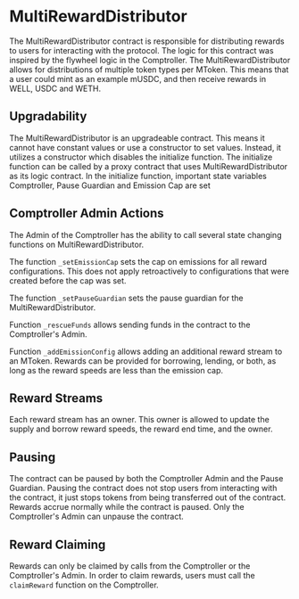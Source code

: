 # MultiRewardDistributor

The MultiRewardDistributor contract is responsible for distributing rewards to users for interacting with the protocol. The logic for this contract was inspired by the flywheel logic in the Comptroller. The MultiRewardDistributor allows for distributions of multiple token types per MToken. This means that a user could mint as an example mUSDC, and then receive rewards in WELL, USDC and WETH.


## Upgradability

The MultiRewardDistributor is an upgradeable contract. This means it cannot have constant values or use a constructor to set values. Instead, it utilizes a constructor which disables the initialize function. The initialize function can be called by a proxy contract that uses MultiRewardDistributor as its logic contract. In the initialize function, important state variables Comptroller, Pause Guardian and Emission Cap are set 

## Comptroller Admin Actions

The Admin of the Comptroller has the ability to call several state changing functions on MultiRewardDistributor.

The function `_setEmissionCap` sets the cap on emissions for all reward configurations. This does not apply retroactively to configurations that were created before the cap was set.

The function `_setPauseGuardian` sets the pause guardian for the MultiRewardDistributor.

Function `_rescueFunds` allows sending funds in the contract to the Comptroller's Admin.

Function `_addEmissionConfig` allows adding an additional reward stream to an MToken. Rewards can be provided for borrowing, lending, or both, as long as the reward speeds are less than the emission cap.

## Reward Streams

Each reward stream has an owner. This owner is allowed to update the supply and borrow reward speeds, the reward end time, and the owner.

## Pausing

The contract can be paused by both the Comptroller Admin and the Pause Guardian. Pausing the contract does not stop users from interacting with the contract, it just stops tokens from being transferred out of the contract. Rewards accrue normally while the contract is paused. Only the Comptroller's Admin can unpause the contract.

## Reward Claiming

Rewards can only be claimed by calls from the Comptroller or the Comptroller's Admin. In order to claim rewards, users must call the `claimReward` function on the Comptroller.
